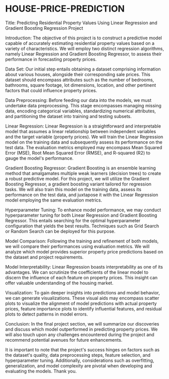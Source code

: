 # HOUSE-PRICE-PREDICTION


Title: Predicting Residential Property Values Using Linear Regression and Gradient Boosting Regression
Project

Introduction:
The objective of this project is to construct a predictive model capable of accurately estimating residential property values based on a variety of characteristics. We will employ two distinct regression algorithms, namely Linear Regression and Gradient Boosting Regressor, to assess their performance in forecasting property prices.

Data Set:
Our initial step entails obtaining a dataset comprising information about various houses, alongside their corresponding sale prices. This dataset should encompass attributes such as the number of bedrooms, bathrooms, square footage, lot dimensions, location, and other pertinent factors that could influence property prices.

Data Preprocessing:
Before feeding our data into the models, we must undertake data preprocessing. This stage encompasses managing missing data, encoding categorical variables, standardizing numerical attributes, and partitioning the dataset into training and testing subsets.

Linear Regression:
Linear Regression is a straightforward and interpretable model that assumes a linear relationship between independent variables and the target variable (property prices). We will train the Linear Regression model on the training data and subsequently assess its performance on the test data. The evaluation metrics employed may encompass Mean Squared Error (MSE), Root Mean Squared Error (RMSE), and R-squared (R2) to gauge the model's performance.

Gradient Boosting Regressor:
Gradient Boosting is an ensemble learning method that amalgamates multiple weak learners (decision trees) to create a robust predictive model. For this project, we will utilize the Gradient Boosting Regressor, a gradient boosting variant tailored for regression tasks. We will also train this model on the training data, assess its performance on the test data, and juxtapose it with the Linear Regression model employing the same evaluation metrics.

Hyperparameter Tuning:
To enhance model performance, we may conduct hyperparameter tuning for both Linear Regression and Gradient Boosting Regressor. This entails searching for the optimal hyperparameter configuration that yields the best results. Techniques such as Grid Search or Random Search can be deployed for this purpose.

Model Comparison:
Following the training and refinement of both models, we will compare their performances using evaluation metrics. We will analyze which model provides superior property price predictions based on the dataset and project requirements.

Model Interpretability:
Linear Regression boasts interpretability as one of its advantages. We can scrutinize the coefficients of the linear model to discern the influence of each feature on property prices. This insight can offer valuable understanding of the housing market.

Visualization:
To gain deeper insights into predictions and model behavior, we can generate visualizations. These visual aids may encompass scatter plots to visualize the alignment of model predictions with actual property prices, feature importance plots to identify influential features, and residual plots to detect patterns in model errors.

Conclusion:
In the final project section, we will summarize our discoveries and discuss which model outperformed in predicting property prices. We will also touch upon any challenges encountered during the project and recommend potential avenues for future enhancements.

It is important to note that the project's success hinges on factors such as the dataset's quality, data preprocessing steps, feature selection, and hyperparameter tuning. Additionally, considerations such as overfitting, generalization, and model complexity are pivotal when developing and evaluating the models. Thank you.
